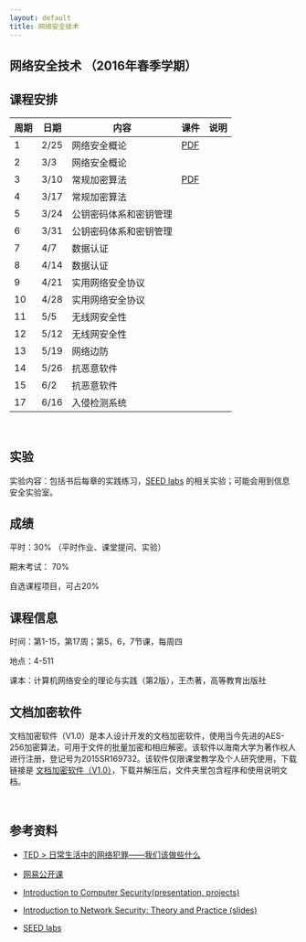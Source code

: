 ```yaml
---
layout: default
title: 网络安全技术
---
```


网络安全技术 （2016年春季学期）
-------------------------------

课程安排
--------

| 周期 | 日期 | 内容                   | 课件                  | 说明 |
|------|------|------------------------|-----------------------|------|
| 1    | 2/25 | 网络安全概论           | [PDF](<Chapter1.pdf>) |      |
| 2    | 3/3  | 网络安全概论           |                       |      |
| 3    | 3/10 | 常规加密算法           | [PDF](<Chapter2.pdf>) |      |
| 4    | 3/17 | 常规加密算法           |                       |      |
| 5    | 3/24 | 公钥密码体系和密钥管理 |                       |      |
| 6    | 3/31 | 公钥密码体系和密钥管理 |                       |      |
| 7    | 4/7  | 数据认证               |                       |      |
| 8    | 4/14 | 数据认证               |                       |      |
| 9    | 4/21 | 实用网络安全协议       |                       |      |
| 10   | 4/28 | 实用网络安全协议       |                       |      |
| 11   | 5/5  | 无线网安全性           |                       |      |
| 12   | 5/12 | 无线网安全性           |                       |      |
| 13   | 5/19 | 网络边防               |                       |      |
| 14   | 5/26 | 抗恶意软件             |                       |      |
| 15   | 6/2  | 抗恶意软件             |                       |      |
| 17   | 6/16 | 入侵检测系统           |                       |      |

 

实验
----

实验内容：包括书后每章的实践练习，[SEED
labs](<http://www.cis.syr.edu/~wedu/seed/labs.html>)
的相关实验；可能会用到信息安全实验室。

成绩
----

平时：30% （平时作业、课堂提问、实验）

期末考试： 70%

自选课程项目，可占20%

课程信息
--------

时间：第1-15，第17周；第5，6，7节课，每周四

地点：4-511

课本：计算机网络安全的理论与实践（第2版），王杰著，高等教育出版社

文档加密软件
------------

文档加密软件（V1.0）是本人设计开发的文档加密软件，使用当今先进的AES-256加密算法，可用于文件的批量加密和相应解密。该软件以海南大学为著作权人进行注册，登记号为2015SR169732。该软件仅限课堂教学及个人研究使用，下载链接是
[文档加密软件（V1.0）](<文档加密软件包.zip>)，下载并解压后，文件夹里包含程序和使用说明文档。

 

参考资料
--------

-   [TED \>
    日常生活中的网络犯罪——我们该做些什么](<http://open.163.com/movie/2014/3/3/L/M9KC5G9MO_M9KGSBV3L.html>)

-   [网易公开课](<http://c.open.163.com/search/search.htm?query=%E7%BD%91%E7%BB%9C%E5%AE%89%E5%85%A8>)

-   [Introduction to Computer Security(presentation,
    projects)](<http://www.securitybook.net/>)

-   [Introduction to Network Security: Theory and Practice
    (slides)](<http://www.cs.uml.edu/~wang/NetSec/>)

-   [SEED labs](<http://www.cis.syr.edu/~wedu/seed/labs.html>)
